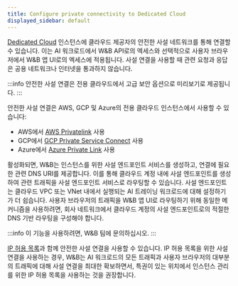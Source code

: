 ```yaml
---
title: Configure private connectivity to Dedicated Cloud
displayed_sidebar: default
---
```


[Dedicated Cloud](../hosting-options/dedicated_cloud.md) 인스턴스에 클라우드 제공자의 안전한 사설 네트워크를 통해 연결할 수 있습니다. 이는 AI 워크로드에서 W&B API로의 엑세스와 선택적으로 사용자 브라우저에서 W&B 앱 UI로의 엑세스에 적용됩니다. 사설 연결을 사용할 때 관련 요청과 응답은 공용 네트워크나 인터넷을 통과하지 않습니다.

:::info
안전한 사설 연결은 전용 클라우드에서 고급 보안 옵션으로 미리보기로 제공됩니다.
:::

안전한 사설 연결은 AWS, GCP 및 Azure의 전용 클라우드 인스턴스에서 사용할 수 있습니다:

* AWS에서 [AWS Privatelink](https://aws.amazon.com/privatelink/) 사용
* GCP에서 [GCP Private Service Connect](https://cloud.google.com/vpc/docs/private-service-connect) 사용
* Azure에서 [Azure Private Link](https://azure.microsoft.com/en-us/products/private-link) 사용

활성화되면, W&B는 인스턴스를 위한 사설 엔드포인트 서비스를 생성하고, 연결에 필요한 관련 DNS URI를 제공합니다. 이를 통해 클라우드 계정 내에 사설 엔드포인트를 생성하여 관련 트래픽을 사설 엔드포인트 서비스로 라우팅할 수 있습니다. 사설 엔드포인트는 클라우드 VPC 또는 VNet 내에서 실행되는 AI 트레이닝 워크로드에 대해 설정하기가 더 쉽습니다. 사용자 브라우저의 트래픽을 W&B 앱 UI로 라우팅하기 위해 동일한 메커니즘을 사용하려면, 회사 네트워크에서 클라우드 계정의 사설 엔드포인트로의 적절한 DNS 기반 라우팅을 구성해야 합니다.

:::info
이 기능을 사용하려면, W&B 팀에 문의하십시오.
:::

[IP 허용 목록](./ip-allowlisting.md)과 함께 안전한 사설 연결을 사용할 수 있습니다. IP 허용 목록을 위한 사설 연결을 사용하는 경우, W&B는 AI 워크로드의 모든 트래픽과 사용자 브라우저의 대부분의 트래픽에 대해 사설 연결을 최대한 확보하면서, 특권이 있는 위치에서 인스턴스 관리를 위한 IP 허용 목록을 사용하는 것을 권장합니다.